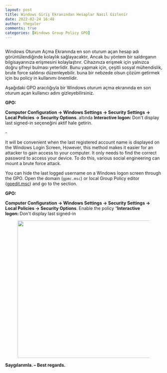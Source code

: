 ```yaml
---
layout: post
title: Windows Giriş Ekranından Hesaplar Nasıl Gizlenir
date: 2022-02-24 16:48
author: theguler
comments: true
categories: [Windows Group Policy GPO]
---
```

<!-- wp:image {"id":1155,"sizeSlug":"large","linkDestination":"none"} -->
<figure class="wp-block-image size-large"><img src="https://theguler.wordpress.com/wp-content/uploads/2022/01/gpo_logo.jpg?w=439" alt="" class="wp-image-1155" /></figure>
<!-- /wp:image -->

<!-- wp:paragraph -->
<p>Windows Oturum Açma Ekranında en son oturum açan hesap adı görüntülendiğinde kolaylık sağlayacaktır, Ancak bu yöntem bir saldırganın bilgisayarınıza erişmesini kolaylaştırır. Cihazınıza erişmek için yalnızca doğru şifreyi bulması yeterlidir. Bunu yapmak için, çeşitli sosyal mühendislik, brute force saldırısı düzenleyebilir. buna bir nebzede olsun çözüm getirmek için bu policy in kullanımı önemlidir.</p>
<!-- /wp:paragraph -->

<!-- wp:paragraph -->
<p>Aşağıdaki GPO aracılığıyla bir Windows oturum açma ekranında en son oturum açan kullanıcı adını gizleyebilirsiniz.</p>
<!-- /wp:paragraph -->

<!-- wp:paragraph -->
<p><strong>GPO: </strong></p>
<!-- /wp:paragraph -->

<!-- wp:paragraph -->
<p><strong>Computer Configuration -&gt; Windows Settings -&gt; Security Settings -&gt; Local Policies -&gt; Security Options</strong>. altında <strong>Interactive logon:&nbsp;</strong>Don't display last signed-in seçeneğini aktif hale getirin.</p>
<!-- /wp:paragraph -->

<!-- wp:paragraph -->
<p>-</p>
<!-- /wp:paragraph -->

<!-- wp:paragraph -->
<p>It will be convenient when the last registered account name is displayed on the Windows Login Screen, However, this method makes it easier for an attacker to gain access to your computer. It only needs to find the correct password to access your device. To do this, various social engineering can mount a brute force attack.</p>
<!-- /wp:paragraph -->

<!-- wp:paragraph -->
<p>You can hide the last logged username on a Windows logon screen through the GPO. Open the domain (<code>gpmc.msc</code>) or local Group Policy editor (<a href="https://woshub.com/group-policy-editor-gpedit-msc-for-windows-10-home/">gpedit.msc</a>) and go to the section.</p>
<!-- /wp:paragraph -->

<!-- wp:paragraph -->
<p><strong>GPO: </strong></p>
<!-- /wp:paragraph -->

<!-- wp:paragraph -->
<p><strong>Computer Configuration -&gt; Windows Settings -&gt; Security Settings -&gt; Local Policies -&gt; Security Options</strong>. Enable the policy “<strong>Interactive logon:&nbsp;</strong>Don't display last signed-in</p>
<!-- /wp:paragraph -->

<!-- wp:image {"id":2047,"width":437,"height":441,"sizeSlug":"large","linkDestination":"none"} -->
<figure class="wp-block-image size-large is-resized"><img src="https://theguler.wordpress.com/wp-content/uploads/2022/02/usr.png?w=579" alt="" class="wp-image-2047" width="437" height="441" /></figure>
<!-- /wp:image -->

<!-- wp:paragraph -->
<p><strong>Saygılarımla. – Best regards.</strong></p>
<!-- /wp:paragraph -->
